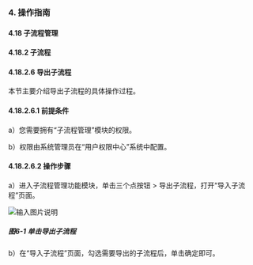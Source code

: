 ### 4. 操作指南

#### 4.18 子流程管理

#### 4.18.2 子流程

#### 4.18.2.6 导出子流程

本节主要介绍导出子流程的具体操作过程。

#### 4.18.2.6.1 前提条件

a）您需要拥有“子流程管理”模块的权限。

b）权限由系统管理员在“用户权限中心”系统中配置。

#### 4.18.2.6.2 操作步骤

a）进入子流程管理功能模块，单击三个点按钮 > 导出子流程，打开“导入子流程”页面。

![输入图片说明](../../../../../images/SoFlu%EF%BC%88%E5%90%8E%E7%AB%AF%EF%BC%89%E5%BC%80%E5%8F%91%E5%B9%B3%E5%8F%B0/1.%20%E6%9C%80%E6%96%B0%E7%89%88%E6%9C%AC%20-%20%E6%9B%B4%E6%96%B0%E6%97%A5%E6%9C%9F%20-%202022.10.08/4.%20%E6%93%8D%E4%BD%9C%E6%8C%87%E5%8D%97/18.%20%E5%AD%90%E6%B5%81%E7%A8%8B%E7%AE%A1%E7%90%86/2.%20%E5%AD%90%E6%B5%81%E7%A8%8B/6-1.png)

##### 图6-1 单击导出子流程

b）在“导入子流程”页面，勾选需要导出的子流程后，单击确定即可。
